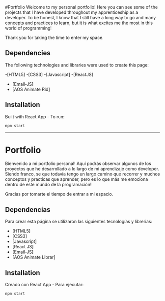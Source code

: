 #Portfolio
Welcome to my personal portfolio! Here you can see some of the projects that I have developed throughout my apprenticeship as a developer. To be honest, I know that I still have a long way to go and many concepts and practices to learn, but it is what excites me the most in this world of programming!

Thank you for taking the time to enter my space.

## Dependencies

The following technologies and libraries were used to create this page:

-[HTML5]
-[CSS3]
-[Javascript]
-[ReactJS]
- [Email-JS]
- [AOS Animate Rid]

## Installation

Built with React App - To run:
```sh
npm start
```


-------------------------------------------------------------------------------

# Portfolio
Bienvenido a mi portfolio personal! Aquí podrás observar algunos de los proyectos que he desarrollado a lo largo de mi aprendizaje como developer. Siendo franco, se que todavia tengo un largo camino que recorrer y muchos conceptos y practicas que aprender, pero es lo que más me emociona dentro de este mundo de la programación!

Gracias por tomarte el tiempo de entrar a mi espacio.

## Dependencias

Para crear esta página se utilizaron las siguientes tecnologías y librerias:

- [HTML5]
- [CSS3]
- [Javascript]
- [React JS]
- [Email-JS] 
- [AOS Animate Librar]

## Installation

Creado con React App - Para ejecutar:
```sh
npm start
```
